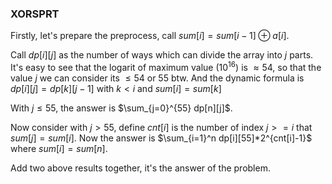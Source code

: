 ### XORSPRT
Firstly, let's prepare the preprocess, call $sum[i] = sum[i-1] \oplus a[i]$.  

Call $dp[i][j]$ as the number of ways which can divide the array into $j$ parts. It's easy to see that the logarit of maximum value $(10^{16})$ is $\approx 54$, so that the value $j$ we can consider its $\leq 54$ or $55$ btw. And the dynamic formula is $dp[i][j] = dp[k][j-1]$ with $k < i$ and $sum[i] = sum[k]$  

With $j \leq 55$, the answer is $\sum_{j=0}^{55} dp[n][j]$.  

Now consider with $j > 55$, define $cnt[i]$ is the number of index $j >= i$ that $sum[j] = sum[i]$. Now the answer is $\sum_{i=1}^n dp[i][55]*2^{cnt[i]-1}$ where $sum[i] = sum[n]$.

Add two above results together, it's the answer of the problem.
